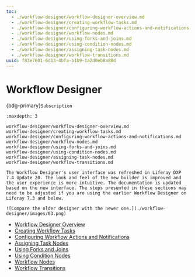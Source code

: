 ```yaml
---
toc:
  - ./workflow-designer/workflow-designer-overview.md
  - ./workflow-designer/creating-workflow-tasks.md
  - ./workflow-designer/configuring-workflow-actions-and-notifications.md
  - ./workflow-designer/workflow-nodes.md
  - ./workflow-designer/using-forks-and-joins.md
  - ./workflow-designer/using-condition-nodes.md
  - ./workflow-designer/assigning-task-nodes.md
  - ./workflow-designer/workflow-transitions.md
uuid: f83e7601-6d13-4bfa-b1b9-1a2d0eb8a88d
---
```

# Workflow Designer

{bdg-primary}`Subscription`


```{toctree}
:maxdepth: 3

workflow-designer/workflow-designer-overview.md
workflow-designer/creating-workflow-tasks.md
workflow-designer/configuring-workflow-actions-and-notifications.md
workflow-designer/workflow-nodes.md
workflow-designer/using-forks-and-joins.md
workflow-designer/using-condition-nodes.md
workflow-designer/assigning-task-nodes.md
workflow-designer/workflow-transitions.md
```

```{note}
The Workflow Designer's user interface was refreshed in Liferay DXP 7.4 Update 20. The look and feel of the new builder is improved and the user experience is more intuitive. The documentation is updated based on the new interface. The steps presented in these sections may need to be adjusted if you are using the earlier Workflow Designer on Liferay 7.3 and below.

![Compare the older designer with the newer one.](./workflow-designer/images/03.png)
```

- [Workflow Designer Overview](./workflow-designer/workflow-designer-overview.md)
- [Creating Workflow Tasks](./workflow-designer/creating-workflow-tasks.md)
- [Configuring Workflow Actions and Notifications](./workflow-designer/configuring-workflow-actions-and-notifications.md)
- [Assigning Task Nodes](./workflow-designer/assigning-task-nodes.md)
- [Using Forks and Joins](./workflow-designer/using-forks-and-joins.md)
- [Using Condition Nodes](./workflow-designer/using-condition-nodes.md)
- [Workflow Nodes](./workflow-designer/workflow-nodes.md)
- [Workflow Transitions](./workflow-designer/workflow-transitions.md)
